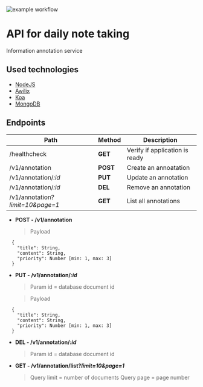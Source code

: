 ![example workflow](https://github.com/github/docs/actions/workflows/main.yml/badge.svg)

# API for daily note taking

Information annotation service

## Used technologies

* [NodeJS](http://nodejs.org/en)
* [Awilix](http://npmjs.com/package/awilix)
* [Koa](http://koajs.com)
* [MongoDB](http://mongodb.com)

## Endpoints

| Path                             | Method   | Description                    |
| -------------------------------- | -------- | ------------------------------ |
| /healthcheck                     | **GET**  | Verify if application is ready |
| /v1/annotation                   | **POST** | Create an annoatation          |
| /v1/annotation/_:id_             | **PUT**  | Update an annotation           |
| /v1/annotation/_:id_             | **DEL**  | Remove an annotation           |
| /v1/annotation?_limit=10&page=1_ | **GET**  | List all annotations           |

- **POST - /v1/annotation**
  > Payload

```
  {
    "title": String,
    "content": String,
    "priority": Number [min: 1, max: 3]
  }
```

- **PUT - /v1/annotation/_:id_**

  > Param id = database document id
  
  > Payload

```
  {
    "title": String,
    "content": String,
    "priority": Number [min: 1, max: 3]
  }
```


- **DEL - /v1/annotation/_:id_**

  > Param id = database document id

- **GET - /v1/annotation/list?_limit=10&page=1_**
  > Query limit = number of documents
  > Query page = page number
